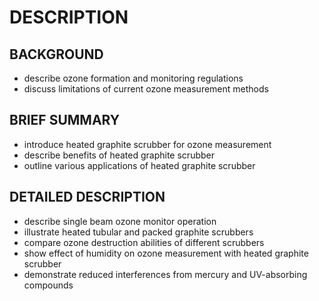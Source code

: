 # DESCRIPTION

## BACKGROUND

- describe ozone formation and monitoring regulations
- discuss limitations of current ozone measurement methods

## BRIEF SUMMARY

- introduce heated graphite scrubber for ozone measurement
- describe benefits of heated graphite scrubber
- outline various applications of heated graphite scrubber

## DETAILED DESCRIPTION

- describe single beam ozone monitor operation
- illustrate heated tubular and packed graphite scrubbers
- compare ozone destruction abilities of different scrubbers
- show effect of humidity on ozone measurement with heated graphite scrubber
- demonstrate reduced interferences from mercury and UV-absorbing compounds

